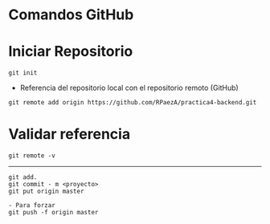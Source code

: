 # Comandos GitHub

# Iniciar Repositorio

```
git init
```

- Referencia del repositorio local con el repositorio remoto (GitHub)

```
git remote add origin https://github.com/RPaezA/practica4-backend.git
```

# Validar referencia

```
git remote -v
```

---

```
git add.
git commit - m <proyecto>
git put origin master
```

```
- Para forzar
git push -f origin master
```
